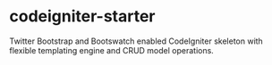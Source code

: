 codeigniter-starter
===================

Twitter Bootstrap and Bootswatch enabled CodeIgniter skeleton with flexible templating engine and CRUD model operations.